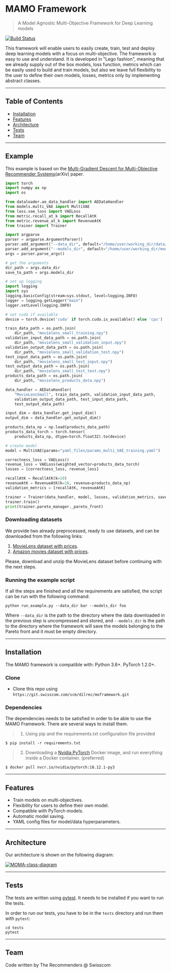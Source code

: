 # MAMO Framework

> A Model Agnostic Multi-Objective Framework for Deep Learning models


[![Build Status](http://img.shields.io/travis/badges/badgerbadgerbadger.svg?style=flat-square)](https://travis-ci.org/badges/badgerbadgerbadger)

This framework will enable users to easily create, train, test and deploy deep learning models with a focus on multi-objective. The framework is easy to use and understand. It is developed in "Lego fashion", meaning that we already supply out of the box models, loss function, metrics which can be easily used to build and train models, but also we leave full flexibility to the user to define their own models, losses, metrics only by implementing abstract classes.  




---

## Table of Contents

- [Installation](#installation)
- [Features](#features)
- [Architecture](#architecture)
- [Tests](#tests)
- [Team](#team)



---

## Example

This example is based on the [Multi-Gradient Descent for Multi-Objective Recommender Systems](https://arxiv.org/abs/2001.00846)(arXiv) paper.

```python
import torch
import numpy as np
import os

from dataloader.ae_data_handler import AEDataHandler
from models.multi_VAE import MultiVAE
from loss.vae_loss import VAELoss
from metric.recall_at_k import RecallAtK
from metric.revenue_at_k import RevenueAtK
from trainer import Trainer

import argparse
parser = argparse.ArgumentParser()
parser.add_argument("--data_dir", default="/home/user/working_dir/data/", help="the path to the directory where the data is stored")
parser.add_argument("--models_dir", default="/home/user/working_dir/models", help="the path to the directory where to save the models, it must be empty")
args = parser.parse_args()

# get the arguments
dir_path = args.data_dir
save_to_path = args.models_dir

# set up logging
import logging
import sys
logging.basicConfig(stream=sys.stdout, level=logging.INFO)
logger = logging.getLogger("main")
logger.setLevel(logging.INFO)

# set cuda if available
device = torch.device('cuda' if torch.cuda.is_available() else 'cpu')

train_data_path = os.path.join(
    dir_path, "movielens_small_training.npy")
validation_input_data_path = os.path.join(
    dir_path, "movielens_small_validation_input.npy")
validation_output_data_path = os.path.join(
    dir_path, "movielens_small_validation_test.npy")
test_input_data_path = os.path.join(
    dir_path, "movielens_small_test_input.npy")
test_output_data_path = os.path.join(
    dir_path, "movielens_small_test_test.npy")
products_data_path = os.path.join(
    dir_path, "movielens_products_data.npy")

data_handler = AEDataHandler(
    "MovieLensSmall", train_data_path, validation_input_data_path,
    validation_output_data_path, test_input_data_path,
    test_output_data_path)

input_dim = data_handler.get_input_dim()
output_dim = data_handler.get_output_dim()

products_data_np = np.load(products_data_path)
products_data_torch = torch.tensor(
    products_data_np, dtype=torch.float32).to(device)

# create model
model = MultiVAE(params="yaml_files/params_multi_VAE_training.yaml")

correctness_loss = VAELoss()
revenue_loss = VAELoss(weighted_vector=products_data_torch)
losses = [correctness_loss, revenue_loss]

recallAtK = RecallAtK(k=10)
revenueAtK = RevenueAtK(k=10, revenue=products_data_np)
validation_metrics = [recallAtK, revenueAtK]

trainer = Trainer(data_handler, model, losses, validation_metrics, save_to_path)
trainer.train()
print(trainer.pareto_manager._pareto_front)
```

### Downloading datasets
We provide two already preprocessed, ready to use datasets, and can be downloaded from the following links:
1. [MovieLens dataset with prices](https://drive.google.com/open?id=15KwO7tk9S4M5raro2ndkYswFLh7MpPkt).
2. [Amazon movies dataset with prices](https://drive.google.com/open?id=1O1XfAFxKAvUTXGTk6WQDO5H0OP9y5xuI).

Please, download and unzip the MovieLens dataset before continuing with the next steps.

### Running the example script
If all the steps are finished and all the requirements are satisfied, the script can be run with the following command:
```
python run_example.py --data_dir bar --models_dir foo
```
Where `--data_dir` is the path to the directory where the data downloaded in the previous step is uncompressed and stored, and `--models_dir` is the path to the directory where the framework will save the models belonging to the Pareto front and it must be empty directory.


---

## Installation

The MAMO framework is compatible with: Python 3.6+. PyTorch 1.2.0+.

### Clone

- Clone this repo using `https://git.swisscom.com/scm/dilrec/moframework.git`

### Dependencies

The dependencies needs to be satisfied in order to be able to use the MAMO Framework. There are several ways to install them.

> 1. Using pip and the requirements.txt configuration file provided

```shell
$ pip install -r requirements.txt
```

> 2. Downloading a [Nvidia PyTorch](https://ngc.nvidia.com/catalog/containers/nvidia:pytorch) Docker image, and run everything inside a Docker container. (preferred)

```shell
$ docker pull nvcr.io/nvidia/pytorch:18.12.1-py3
```

---

## Features
- Train models on multi-objectives.
- Flexibility for users to define their own model.
- Compatible with PyTorch models.
- Automatic model saving.
- YAML config files for model/data hyperparameters.

---



## Architecture
Our architecture is shown on the following diagram:

<a href="https://ibb.co/B4GjCZf"><img src="https://i.ibb.co/Q8knKNJ/MOMA-class-diagram.png" alt="MOMA-class-diagram" border="0"></a>


---

## Tests
The tests are written using [pytest](https://docs.pytest.org/en/stable/index.html). It needs to be installed if you want to run the tests.

In order to run our tests, you have to be in the `tests` directory and run them with `pytest`:
```
cd tests
pytest
```


---

## Team

Code written by The Recommenders @ Swisscom



